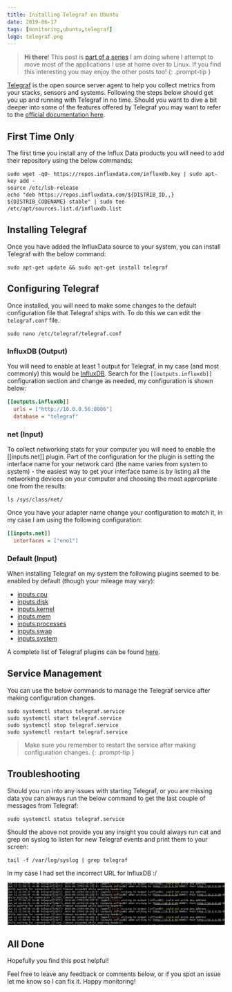 ```yaml
---
title: Installing Telegraf on Ubuntu
date: 2019-06-17
tags: [monitoring,ubuntu,telegraf]
logo: telegraf.png
---
```


> **Hi there**! This post is [part of a series](/series/) I am doing where I attempt to move most of the applications I use at home over to Linux. If you find this interesting you may enjoy the other posts too!
{: .prompt-tip }

[Telegraf](https://www.influxdata.com/time-series-platform/telegraf/) is the open source server agent to help you collect metrics from your stacks, sensors and systems. Following the steps below should get you up and running with Telegraf in no time. Should you want to dive a bit deeper into some of the features offered by Telegraf you may want to refer to the [official documentation here](https://docs.influxdata.com/telegraf/v1.11/introduction/installation/).

## First Time Only
The first time you install any of the Influx Data products you will need to add their repository using the below commands:

```shell
sudo wget -qO- https://repos.influxdata.com/influxdb.key | sudo apt-key add -
source /etc/lsb-release
echo "deb https://repos.influxdata.com/${DISTRIB_ID,,} ${DISTRIB_CODENAME} stable" | sudo tee /etc/apt/sources.list.d/influxdb.list
```

## Installing Telegraf
Once you have added the InfluxData source to your system, you can install Telegraf with the below command:

```shell
sudo apt-get update && sudo apt-get install telegraf
```

## Configuring Telegraf
Once installed, you will need to make some changes to the default configuration file that Telegraf ships with. To do this we can edit the `telegraf.conf` file.

```shell
sudo nano /etc/telegraf/telegraf.conf
```

### InfluxDB (Output)
You will need to enable at least 1 output for Telegraf, in my case (and most commonly) this would be [InfluxDB](/blog/2019/2019-06-14/post1/). Search for the `[[outputs.influxdb]]` configuration section and change as needed, my configuration is shown below:

```ini
[[outputs.influxdb]]
  urls = ["http://10.0.0.56:8086"]
  database = "telegraf"
```

### net (Input)
To collect networking stats for your computer you will need to enable the [[inputs.net]] plugin. Part of the configuration for the plugin is setting the interface name for your network card (the name varies from system to system) - the easiest way to get your interface name is by listing all the networking devices on your computer and choosing the most appropriate one from the results:

```shell
ls /sys/class/net/
```


Once you have your adapter name change your configuration to match it, in my case I am using the following configuration:

```ini
[[inputs.net]]
  interfaces = ["eno1"]
```

### Default (Input)
When installing Telegraf on my system the following plugins seemed to be enabled by default (though your mileage may vary):

- [inputs.cpu](https://github.com/influxdata/telegraf/blob/release-1.11/plugins/inputs/cpu/README.md)
- [inputs.disk](https://github.com/influxdata/telegraf/blob/release-1.11/plugins/inputs/disk/README.md)
- [inputs.kernel](https://github.com/influxdata/telegraf/blob/release-1.11/plugins/inputs/kernel/README.md)
- [inputs.mem](https://github.com/influxdata/telegraf/blob/release-1.11/plugins/inputs/mem/README.md)
- [inputs.processes](https://github.com/influxdata/telegraf/blob/release-1.11/plugins/inputs/processes/README.md)
- [inputs.swap](https://github.com/influxdata/telegraf/blob/release-1.11/plugins/inputs/swap/README.md)
- [inputs.system](https://github.com/influxdata/telegraf/blob/release-1.11/plugins/inputs/system/README.md)

A complete list of Telegraf plugins can be found [here](https://docs.influxdata.com/telegraf/v1.11/plugins/plugin-list/).

## Service Management
You can use the below commands to manage the Telegraf service after making configuration changes.

```shell
sudo systemctl status telegraf.service
sudo systemctl start telegraf.service
sudo systemctl stop telegraf.service
sudo systemctl restart telegraf.service
```

> Make sure you remember to restart the service after making configuration changes.
{: .prompt-tip }

## Troubleshooting
Should you run into any issues with starting Telegraf, or you are missing data you can always run the below command to get the last couple of messages from Telegraf:

```shell
sudo systemctl status telegraf.service
```

Should the above not provide you any insight you could always run cat and grep on syslog to listen for new Telegraf events and print them to your screen:

```shell
tail -f /var/log/syslog | grep telegraf
```

In my case I had set the incorrect URL for InfluxDB :/

<img src="./001.png" alt="" />

## All Done
Hopefully you find this post helpful!

Feel free to leave any feedback or comments below, or if you spot an issue let me know so I can fix it. Happy monitoring!
